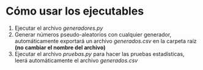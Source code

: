 # Cómo usar los ejecutables

1. Ejecutar el archivo *generadores.py*
2. Generar números pseudo-aleatorios con cualquier generador, automáticamente exportará un archivo *generados.csv* en la carpeta raíz **(no cambiar el nombre del archivo)**
3. Ejecutar el archivo *pruebas.py* para hacer las pruebas estadísticas, leerá automáticamente el archivo *generados.csv* 